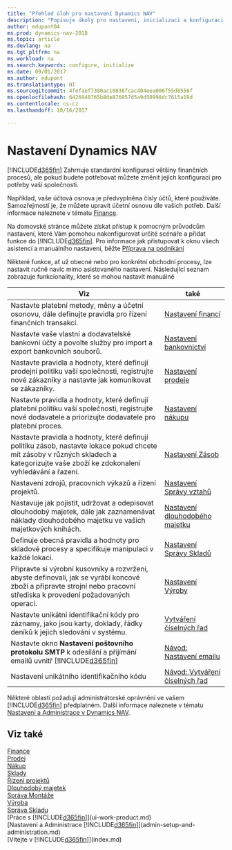 ```yaml
---
title: "Přehled úloh pro nastavení Dynamics NAV"
description: "Popisuje úkoly pro nastavení, inicializaci a konfiguraci Dynamics NAV podle vašich potřeb."
author: edupont04
ms.prod: dynamics-nav-2018
ms.topic: article
ms.devlang: na
ms.tgt_pltfrm: na
ms.workload: na
ms.search.keywords: configure, initialize
ms.date: 09/01/2017
ms.author: edupont
ms.translationtype: HT
ms.sourcegitcommit: 4fefaef7380ac10836fcac404eea006f55d8556f
ms.openlocfilehash: 6426940765b8de876957d5a9d50998dc7615a19d
ms.contentlocale: cs-cz
ms.lasthandoff: 10/16/2017

---
```

# <a name="setting-up-dynamics-nav"></a>Nastavení Dynamics NAV
[!INCLUDE[d365fin](includes/d365fin_md.md)] Zahrnuje standardní konfiguraci většiny finančních procesů, ale pokud budete potřebovat můžete změnit jejích konfiguraci pro potřeby vaší společnosti.

Například, vaše účtová osnova je předvyplněna čísly účtů, které používáte. Samozřejmostí je, že můžete upravit účetní osnovu dle vašich potřeb. Další informace naleznete v tématu [Finance](finance.md).

Na domovské stránce můžete získat přístup k pomocným průvodcům nastavení, které Vám pomohou nakonfigurovat určité scénáře a přidat funkce do [!INCLUDE[d365fin](includes/d365fin_md.md)]. Pro informace jak přistupovat k oknu všech asistencí a manuálního nastavení, běžte [Příprava na podnikání](ui-get-ready-business.md)

Některé funkce, ať už obecné nebo pro konkrétní obchodní procesy, lze nastavit ručně navíc mimo asistovaného nastavení. Následující seznam zobrazuje funkcionality, které se mohou nastavit manuálně

| Viz | také |
| --- | --- |
| Nastavte platební metody, měny a účetní osonovu, dále definujte pravidla pro řízení finančních transakcí. |[Nastavení financí](finance-setup-finance.md) |
| Nastavte vaše vlastní a dodavatelské bankovní účty a povolte služby pro import a export bankovních souborů. |[Nastavení bankovnictví](bank-setup-banking.md) |
| Nastavte pravidla a hodnoty, které definují prodejní politiku vaší společnosti, registrujte nové zákazníky a nastavte jak komunikovat se zákazníky. |[Nastavení prodeje](sales-setup-sales.md) |
| Nastavte pravidla a hodnoty, které definují platební politiku vaší společnosti, registrujte nové dodavatele a priorizujte dodavatele pro platební proces. |[Nastavení nákupu](purchasing-setup-purchasing.md) |
| Nastavte pravidla a hodnoty, které definují politiku zásob, nastavte lokace pokud chcete mít zásoby v různých skladech a kategorizujte vaše zboží ke zdokonalení vyhledávání a řazení. |[Nastavení Zásob](inventory-setup-inventory.md) |
| Nastavení zdrojů, pracovních výkazů a řízení projektů. |[Nastavení Správy vztahů](projects-setup-projects.md) |
| Nastavuje jak pojistit, udržovat a odepisovat dlouhodobý majetek, dále jak zaznamenávat náklady dlouhodobého majetku ve vašich majetkových knihách. |[Nastavení dlouhodobého majetku](fa-setup.md) |
|Definuje obecná pravidla a hodnoty pro skladové procesy a specifikuje manipulaci v každé lokaci.|[Nastavení Správy Skladů](warehouse-setup-warehouse.md)|
|Připravte si výrobní kusovníky a rozvržení, abyste definovali, jak se vyrábí koncové zboží a připravte strojní nebo pracovní střediska k provedení požadovaných operací.|[Nastavení Výroby](production-configure-production-processes.md)|
| Nastavte unikátní identifikační kódy pro záznamy, jako jsou karty, doklady, řádky deníků k jejich sledování v systému. |[Vytváření číselných řad](ui-create-number-series.md) |
| Nastavte okno **Nastavení poštovního protokolu SMTP** k odesílání a přijímání emailů uvnitř [!INCLUDE[d365fin](includes/d365fin_md.md)] |[Návod: Nastavení emailu](madeira-how-setup-email.md) |
| Nastavení unikátního identifikačního kódu |[Návod: Vytváření číselných řad](ui-create-number-series.md) |

Některé oblasti požadují administrátorské oprávnění ve vašem [!INCLUDE[d365fin](includes/d365fin_md.md)] předplatném. Další informace naleznete v tématu [Nastavení a Administrace v Dynamics NAV](admin-setup-and-administration.md).  

## <a name="see-also"></a>Viz také
[Finance](finance.md)  
[Prodej](sales-manage-sales.md)  
[Nákup](purchasing-manage-purchasing.md)  
[Sklady](inventory-manage-inventory.md)    
[Řízení projektů](projects-manage-projects.md)  
[Dlouhodobý majetek](fa-manage.md)    
[Správa Montáže](assembly-assemble-items.md)  
[Výroba](production-manage-manufacturing.md)  
[Správa Skladu](warehouse-manage-warehouse.md)  
[Práce s [!INCLUDE[d365fin](includes/d365fin_md.md)]](ui-work-product.md)  
[Nastavení a Administrace [!INCLUDE[d365fin](includes/d365fin_md.md)]](admin-setup-and-administration.md)  
[Vítejte v [!INCLUDE[d365fin](includes/d365fin_md.md)]](index.md)  

